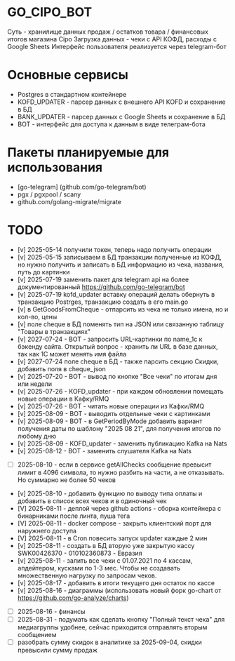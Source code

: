 # GO_CIPO_BOT

Суть - хранилище данных продаж / остатков товара / финансовых итогов магазина Cipo
Загрузка данных - чеки с API КОФД, расходы с Google Sheets
Интерфейс пользователя реализуется через telegram-бот

# Основные сервисы

- Postgres в стандартном контейнере
- KOFD_UPDATER - парсер данных с внешнего API KOFD и сохранение в БД
- BANK_UPDATER - парсер данных с Google Sheets и сохранение в БД
- BOT - интерфейс для доступа к данным в виде телеграм-бота

# Пакеты планируемые для использования

- [go-telegram] (github.com/go-telegram/bot)
- pgx / pgxpool / scany
- github.com/golang-migrate/migrate

# TODO

- [v] 2025-05-14 получили токен, теперь надо получить операции
- [v] 2025-05-15 записываем в БД транзакции полученные из КОФД, но нужно получить и записать в БД информацию из чека, названия, путь до картинки
- [v] 2025-07-19 заменить пакет для telegram api на более документированный https://github.com/go-telegram/bot
- [v] 2025-07-19 kofd_updater вставку операций делать обернуть в транзакцию Postrges, транзакцию создать в его main.go
- [v] в GetGoodsFromCheque - отпарсить из чека не только имена, но и кол-во, цены
- [v] поле cheque в БД поменять тип на JSON или связанную таблицу "Товары в транзакциях"
- [v] 2027-07-24 - BOT - запросить URL-картинки по name_1c к бэкенду сайта. Открытый вопрос - хранить ли URL в базе данных, так как 1С может менять имя файла
- [v] 2027-07-24 поле cheque в БД - также парсить секцию Скидки, добавить поля в cheque_json
- [v] 2025-07-20 - BOT - вывод по кнопке "Все чеки" по итогам дня или недели
- [v] 2025-07-26 - KOFD_updater - при каждом обновлении помещать новые операции в Кафку/RMQ
- [v] 2025-07-26 - BOT - читать новые операции из Кафки/RMQ
- [v] 2025-08-09 - BOT - выводить отдельные чеки с картинками
- [v] 2025-08-09 - BOT - в GetPeriodByMode добавить вариант получения даты по шаблону "2025 08 21", для получения итогов по любому дню
- [v] 2025-08-09 - KOFD_updater - заменить публикацию Kafka на Nats
- [v] 2025-08-12 - BOT - заменить слушателя Kafka на Nats
- [ ] 2025-08-10 - если в сервисе getAllChecks сообщение превысит лимит в 4096 символа, то нужно разбить на части, а не отказывать. Но суммарно не более 50 чеков
- [v] 2025-08-10 - добавить функцию по выводу типа оплаты и добавить в список всех чеков и в одиночный чек
- [V] 2025-08-11 - деплой через github actions - сборка контейнера с бинарниками после линта, пуша тега
- [V] 2025-08-11 - docker compose - закрыть клиентский порт для наружнего доступа
- [V] 2025-08-11 - в Cron повесить запуск updater каждые 2 мин
- [v] 2025-08-11 - создать в БД вторую уже закрытую кассу SWK00426370 - 010102360873 - Евразия
- [v] 2025-08-11 - залить все чеки с 01.07.2021 по 4 кассам, апдейтером, кусками по 1-3 мес. Чтобы не создавать множественную нагрузку по запросам чеков.
- [v] 2025-08-17 - добавить в итоги текущего дня остаток по кассе
- [v] 2025-08-16 - диаграммы (использовать новый форк go-chart от https://github.com/go-analyze/charts)
- [ ] 2025-08-16 - финансы
- [ ] 2025-08-31 - подумать как сделать кнопку "Полный текст чека" для медиагруппы удобнее, сейчас приходится отправлять вторым сообщением
- [ ] разобрать сумму скидок в аналитике за 2025-09-04, скидки превысили сумму продаж
